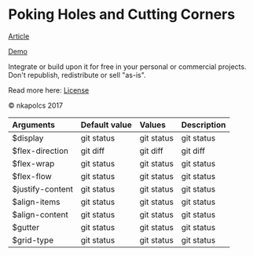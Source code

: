 Poking Holes and Cutting Corners
=========

[Article](https://journals.aps.org/prx/pdf/10.1103/PhysRevX.7.021029)

[Demo](https://nkapolcs.github.io/poking-holes-demo/)

Integrate or build upon it for free in your personal or commercial projects. Don't republish, redistribute or sell "as-is". 

Read more here: [License](https://choosealicense.com/licenses/mit/)


© nkapolcs 2017


| Arguments        | Default value  | Values        | Description   |
| :---             | :---           | :---          | :---          |
| $display         | git status     | git status    | git status    |
| $flex-direction  | git diff       | git diff      | git diff      |
| $flex-wrap       | git status     | git status    | git status    |
| $flex-flow       | git status     | git status    | git status    |
| $justify-content | git status     | git status    | git status    |
| $align-items     | git status     | git status    | git status    |
| $align-content   | git status     | git status    | git status    |
| $gutter          | git status     | git status    | git status    |
| $grid-type       | git status     | git status    | git status    |


